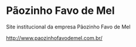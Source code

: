# Pãozinho Favo de Mel 

Site institucional da empresa Pãozinho Favo de Mel 


http://www.paozinhofavodemel.com.br/
